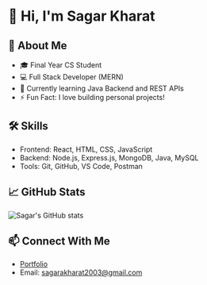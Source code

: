 # 👋 Hi, I'm Sagar Kharat

## 🚀 About Me
- 🎓 Final Year CS Student
- 💻 Full Stack Developer (MERN)
- 🌱 Currently learning Java Backend and REST APIs
- ⚡ Fun Fact: I love building personal projects!

## 🛠️ Skills
- Frontend: React, HTML, CSS, JavaScript
- Backend: Node.js, Express.js, MongoDB, Java, MySQL
- Tools: Git, GitHub, VS Code, Postman

## 📈 GitHub Stats
![Sagar's GitHub stats](https://github-readme-stats.vercel.app/api?username=sagarkharat94440&show_icons=true&theme=radical)

## 📫 Connect With Me
- [Portfolio](https://sagarkharat94440.github.io/Portfolio/)
- Email: sagarakharat2003@gmail.com
